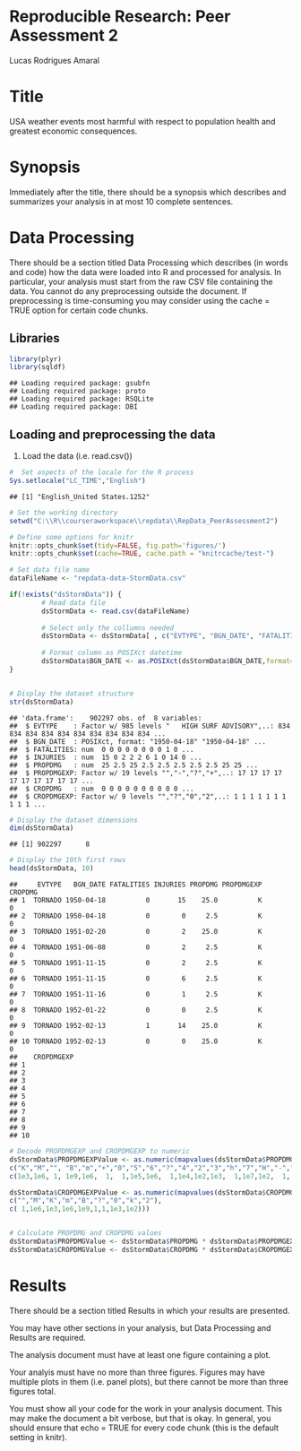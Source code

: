 # Reproducible Research: Peer Assessment 2
Lucas Rodrigues Amaral  
# Title
USA weather events most harmful with respect to population health and greatest economic consequences.  

# Synopsis
Immediately after the title, there should be a synopsis which describes and summarizes your analysis in at most 10 complete sentences.  

# Data Processing
There should be a section titled Data Processing which describes (in words and code) how the data were loaded into R and processed for analysis. In particular, your analysis must start from the raw CSV file containing the data. You cannot do any preprocessing outside the document. If preprocessing is time-consuming you may consider using the cache = TRUE option for certain code chunks.  

## Libraries

```r
library(plyr)
library(sqldf)
```

```
## Loading required package: gsubfn
## Loading required package: proto
## Loading required package: RSQLite
## Loading required package: DBI
```

## Loading and preprocessing the data

1. Load the data (i.e. read.csv())

```r
#  Set aspects of the locale for the R process
Sys.setlocale("LC_TIME","English") 
```

```
## [1] "English_United States.1252"
```

```r
# Set the working directory
setwd("C:\\R\\courseraworkspace\\repdata\\RepData_PeerAssessment2")

# Define some options for knitr
knitr::opts_chunk$set(tidy=FALSE, fig.path='figures/')
knitr::opts_chunk$set(cache=TRUE, cache.path = "knitrcache/test-")

# Set data file name
dataFileName <- "repdata-data-StormData.csv"

if(!exists("dsStormData")) {
        # Read data file
        dsStormData <- read.csv(dataFileName)
        
        # Select only the collumns needed
        dsStormData <- dsStormData[ , c("EVTYPE", "BGN_DATE", "FATALITIES", "INJURIES", "PROPDMG", "PROPDMGEXP", "CROPDMG", "CROPDMGEXP")]
        
        # Format column as POSIXct datetime
        dsStormData$BGN_DATE <- as.POSIXct(dsStormData$BGN_DATE,format="%m/%d/%Y %H:%M:%S")
}


# Display the dataset structure
str(dsStormData)
```

```
## 'data.frame':	902297 obs. of  8 variables:
##  $ EVTYPE    : Factor w/ 985 levels "   HIGH SURF ADVISORY",..: 834 834 834 834 834 834 834 834 834 834 ...
##  $ BGN_DATE  : POSIXct, format: "1950-04-18" "1950-04-18" ...
##  $ FATALITIES: num  0 0 0 0 0 0 0 0 1 0 ...
##  $ INJURIES  : num  15 0 2 2 2 6 1 0 14 0 ...
##  $ PROPDMG   : num  25 2.5 25 2.5 2.5 2.5 2.5 2.5 25 25 ...
##  $ PROPDMGEXP: Factor w/ 19 levels "","-","?","+",..: 17 17 17 17 17 17 17 17 17 17 ...
##  $ CROPDMG   : num  0 0 0 0 0 0 0 0 0 0 ...
##  $ CROPDMGEXP: Factor w/ 9 levels "","?","0","2",..: 1 1 1 1 1 1 1 1 1 1 ...
```

```r
# Display the dataset dimensions
dim(dsStormData)
```

```
## [1] 902297      8
```

```r
# Display the 10th first rows
head(dsStormData, 10)
```

```
##     EVTYPE   BGN_DATE FATALITIES INJURIES PROPDMG PROPDMGEXP CROPDMG
## 1  TORNADO 1950-04-18          0       15    25.0          K       0
## 2  TORNADO 1950-04-18          0        0     2.5          K       0
## 3  TORNADO 1951-02-20          0        2    25.0          K       0
## 4  TORNADO 1951-06-08          0        2     2.5          K       0
## 5  TORNADO 1951-11-15          0        2     2.5          K       0
## 6  TORNADO 1951-11-15          0        6     2.5          K       0
## 7  TORNADO 1951-11-16          0        1     2.5          K       0
## 8  TORNADO 1952-01-22          0        0     2.5          K       0
## 9  TORNADO 1952-02-13          1       14    25.0          K       0
## 10 TORNADO 1952-02-13          0        0    25.0          K       0
##    CROPDMGEXP
## 1            
## 2            
## 3            
## 4            
## 5            
## 6            
## 7            
## 8            
## 9            
## 10
```

```r
# Decode PROPDMGEXP and CROPDMGEXP to numeric
dsStormData$PROPDMGEXPValue <- as.numeric(mapvalues(dsStormData$PROPDMGEXP,
c("K","M","", "B","m","+","0","5","6","?","4","2","3","h","7","H","-","1","8"), 
c(1e3,1e6, 1, 1e9,1e6,  1,  1,1e5,1e6,  1,1e4,1e2,1e3,  1,1e7,1e2,  1, 10,1e8)))

dsStormData$CROPDMGEXPValue <- as.numeric(mapvalues(dsStormData$CROPDMGEXP,
c("","M","K","m","B","?","0","k","2"),
c( 1,1e6,1e3,1e6,1e9,1,1,1e3,1e2)))


# Calculate PROPDMG and CROPDMG values
dsStormData$PROPDMGValue <- dsStormData$PROPDMG * dsStormData$PROPDMGEXPValue
dsStormData$CROPDMGValue <- dsStormData$CROPDMG * dsStormData$CROPDMGEXPValue
```


# Results
There should be a section titled Results in which your results are presented.

You may have other sections in your analysis, but Data Processing and Results are required.

The analysis document must have at least one figure containing a plot.

Your analyis must have no more than three figures. Figures may have multiple plots in them (i.e. panel plots), but there cannot be more than three figures total.

You must show all your code for the work in your analysis document. This may make the document a bit verbose, but that is okay. In general, you should ensure that echo = TRUE for every code chunk (this is the default setting in knitr).
